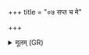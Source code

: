 +++
title = "०७ सप्त च मे"

+++
<details><summary>मूलम् (GR)</summary>

सप्त च मे सप्ततिश् च  
(…) ॥ +++(see 1bcd)+++
</details>